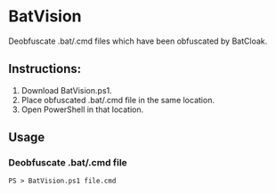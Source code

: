 # BatVision
Deobfuscate .bat/.cmd files which have been obfuscated by BatCloak.

## Instructions:

1. Download BatVision.ps1.
2. Place obfuscated .bat/.cmd file in the same location.
3. Open PowerShell in that location.

## Usage
### Deobfuscate .bat/.cmd file
```
PS > BatVision.ps1 file.cmd
```
